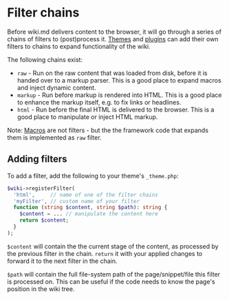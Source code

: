 # Filter chains

Before wiki.md delivers content to the browser, it will go through a series of chains of filters to (post)process it. [Themes](themes_create.md) and [plugins](plugins_create.md) can add their own filters to chains to expand functionality of the wiki.

The following chains exist:

* `raw` - Run on the raw content that was loaded from disk, before it is handed over to a markup parser. This is a good place to expand macros and inject dynamic content.
* `markup` - Run before markup is rendered into HTML. This is a good place to enhance the markup itself, e.g. to fix links or headlines.
* `html` - Run before the final HTML is delivered to the browser. This is a good place to manipulate or inject HTML markup.

Note: [Macros](macros.md) are not filters - but the the framework code that expands them is implemented as `raw` filter.

## Adding filters

To add a filter, add the following to your theme's `_theme.php`:

```php
$wiki->registerFilter(
  'html',     // name of one of the filter chains
  'myFilter', // custom name of your filter
  function (string $content, string $path): string {
    $content = ... // manipulate the content here
    return $content;
  }
);
```

`$content` will contain the the current stage of the content, as processed by the previous filter in the chain. `return` it with your applied changes to forward it to the next filter in the chain.

`$path` will contain the full file-system path of the page/snippet/file this filter is processed on. This can be useful if the code needs to know the page's position in the wiki tree.
